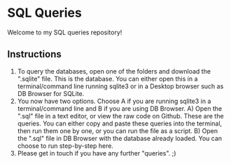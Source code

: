 # SQL Queries
Welcome to my SQL queries repository!
## Instructions
1) To query the databases, open one of the folders and download the ".sqlite" file. This is the database. You can either open this in a terminal/command line running sqlite3 or in a Desktop browser such as DB Browser for SQLite.
2) You now have two options. Choose A if you are running sqlite3 in a terminal/command line and B if you are using DB Browser.
  A) Open the ".sql" file in a text editor, or view the raw code on Github. These are the queries. You can either copy and paste these queries into the terminal, then run them one by one, or you can run the file as a script.
  B) Open the ".sql" file in DB Browser with the database already loaded. You can choose to run step-by-step here.
3) Please get in touch if you have any further "queries". ;)

